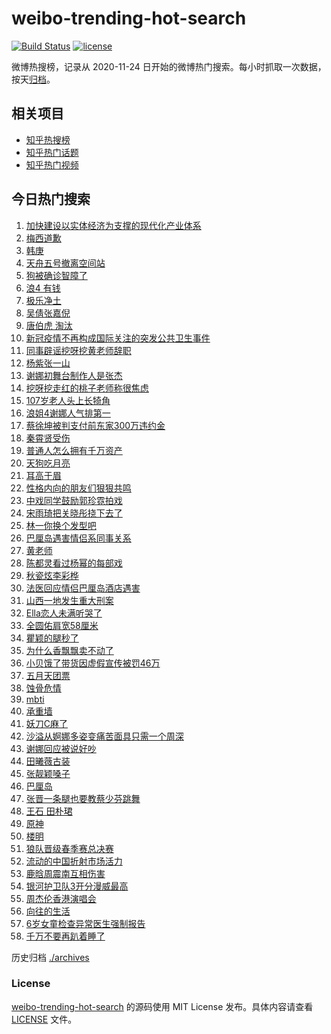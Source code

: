 # weibo-trending-hot-search

[![Build Status](https://github.com/justjavac/weibo-trending-hot-search/workflows/ci/badge.svg?branch=master)](https://github.com/justjavac/weibo-trending-hot-search/actions)
[![license](https://img.shields.io/github/license/justjavac/weibo-trending-hot-search)](https://github.com/justjavac/weibo-trending-hot-search/blob/master/LICENSE)

微博热搜榜，记录从 2020-11-24 日开始的微博热门搜索。每小时抓取一次数据，按天[归档](./archives)。

## 相关项目

- [知乎热搜榜](https://github.com/justjavac/zhihu-trending-top-search)
- [知乎热门话题](https://github.com/justjavac/zhihu-trending-hot-questions)
- [知乎热门视频](https://github.com/justjavac/zhihu-trending-hot-video)

## 今日热门搜索

<!-- BEGIN -->
<!-- 最后更新时间 Sat May 06 2023 01:12:10 GMT+0800 (China Standard Time) -->

1. [加快建设以实体经济为支撑的现代化产业体系](https://s.weibo.com//weibo?q=%23%E5%8A%A0%E5%BF%AB%E5%BB%BA%E8%AE%BE%E4%BB%A5%E5%AE%9E%E4%BD%93%E7%BB%8F%E6%B5%8E%E4%B8%BA%E6%94%AF%E6%92%91%E7%9A%84%E7%8E%B0%E4%BB%A3%E5%8C%96%E4%BA%A7%E4%B8%9A%E4%BD%93%E7%B3%BB%23&Refer=new_time)
1. [梅西道歉](https://s.weibo.com//weibo?q=%E6%A2%85%E8%A5%BF%E9%81%93%E6%AD%89&t=31&band_rank=1&Refer=top)
1. [韩庚](https://s.weibo.com//weibo?q=%E9%9F%A9%E5%BA%9A&t=31&band_rank=5&Refer=top)
1. [天舟五号撤离空间站](https://s.weibo.com//weibo?q=%23%E5%A4%A9%E8%88%9F%E4%BA%94%E5%8F%B7%E6%92%A4%E7%A6%BB%E7%A9%BA%E9%97%B4%E7%AB%99%23&t=31&band_rank=3&Refer=top)
1. [狗被确诊智障了](https://s.weibo.com//weibo?q=%E7%8B%97%E8%A2%AB%E7%A1%AE%E8%AF%8A%E6%99%BA%E9%9A%9C%E4%BA%86&t=31&band_rank=4&Refer=top)
1. [浪4 有钱](https://s.weibo.com//weibo?q=%E6%B5%AA4%20%E6%9C%89%E9%92%B1&t=31&band_rank=9&Refer=top)
1. [极乐净土](https://s.weibo.com//weibo?q=%E6%9E%81%E4%B9%90%E5%87%80%E5%9C%9F&t=31&band_rank=6&Refer=top)
1. [吴倩张嘉倪](https://s.weibo.com//weibo?q=%E5%90%B4%E5%80%A9%E5%BC%A0%E5%98%89%E5%80%AA&t=31&band_rank=8&Refer=top)
1. [唐伯虎 淘汰](https://s.weibo.com//weibo?q=%E5%94%90%E4%BC%AF%E8%99%8E%20%E6%B7%98%E6%B1%B0&t=31&band_rank=10&Refer=top)
1. [新冠疫情不再构成国际关注的突发公共卫生事件](https://s.weibo.com//weibo?q=%23%E6%96%B0%E5%86%A0%E7%96%AB%E6%83%85%E4%B8%8D%E5%86%8D%E6%9E%84%E6%88%90%E5%9B%BD%E9%99%85%E5%85%B3%E6%B3%A8%E7%9A%84%E7%AA%81%E5%8F%91%E5%85%AC%E5%85%B1%E5%8D%AB%E7%94%9F%E4%BA%8B%E4%BB%B6%23&t=31&band_rank=7&Refer=top)
1. [同事辟谣挖呀挖黄老师辞职](https://s.weibo.com//weibo?q=%23%E5%90%8C%E4%BA%8B%E8%BE%9F%E8%B0%A3%E6%8C%96%E5%91%80%E6%8C%96%E9%BB%84%E8%80%81%E5%B8%88%E8%BE%9E%E8%81%8C%23&t=31&band_rank=18&Refer=top)
1. [杨紫张一山](https://s.weibo.com//weibo?q=%E6%9D%A8%E7%B4%AB%E5%BC%A0%E4%B8%80%E5%B1%B1&t=31&band_rank=11&Refer=top)
1. [谢娜初舞台制作人是张杰](https://s.weibo.com//weibo?q=%23%E8%B0%A2%E5%A8%9C%E5%88%9D%E8%88%9E%E5%8F%B0%E5%88%B6%E4%BD%9C%E4%BA%BA%E6%98%AF%E5%BC%A0%E6%9D%B0%23&t=31&band_rank=14&Refer=top)
1. [挖呀挖走红的桃子老师称很焦虑](https://s.weibo.com//weibo?q=%23%E6%8C%96%E5%91%80%E6%8C%96%E8%B5%B0%E7%BA%A2%E7%9A%84%E6%A1%83%E5%AD%90%E8%80%81%E5%B8%88%E7%A7%B0%E5%BE%88%E7%84%A6%E8%99%91%23&t=31&band_rank=15&Refer=top)
1. [107岁老人头上长犄角](https://s.weibo.com//weibo?q=%23107%E5%B2%81%E8%80%81%E4%BA%BA%E5%A4%B4%E4%B8%8A%E9%95%BF%E7%8A%84%E8%A7%92%23&t=31&band_rank=31&Refer=top)
1. [浪姐4谢娜人气排第一](https://s.weibo.com//weibo?q=%23%E6%B5%AA%E5%A7%904%E8%B0%A2%E5%A8%9C%E4%BA%BA%E6%B0%94%E6%8E%92%E7%AC%AC%E4%B8%80%23&t=31&band_rank=12&Refer=top)
1. [蔡徐坤被判支付前东家300万违约金](https://s.weibo.com//weibo?q=%23%E8%94%A1%E5%BE%90%E5%9D%A4%E8%A2%AB%E5%88%A4%E6%94%AF%E4%BB%98%E5%89%8D%E4%B8%9C%E5%AE%B6300%E4%B8%87%E8%BF%9D%E7%BA%A6%E9%87%91%23&t=31&band_rank=26&Refer=top)
1. [秦霄贤受伤](https://s.weibo.com//weibo?q=%E7%A7%A6%E9%9C%84%E8%B4%A4%E5%8F%97%E4%BC%A4&t=31&band_rank=17&Refer=top)
1. [普通人怎么拥有千万资产](https://s.weibo.com//weibo?q=%E6%99%AE%E9%80%9A%E4%BA%BA%E6%80%8E%E4%B9%88%E6%8B%A5%E6%9C%89%E5%8D%83%E4%B8%87%E8%B5%84%E4%BA%A7&t=31&band_rank=20&Refer=top)
1. [天狗吃月亮](https://s.weibo.com//weibo?q=%E5%A4%A9%E7%8B%97%E5%90%83%E6%9C%88%E4%BA%AE&t=31&band_rank=19&Refer=top)
1. [耳高于眉](https://s.weibo.com//weibo?q=%E8%80%B3%E9%AB%98%E4%BA%8E%E7%9C%89&t=31&band_rank=13&Refer=top)
1. [性格内向的朋友们狠狠共鸣](https://s.weibo.com//weibo?q=%E6%80%A7%E6%A0%BC%E5%86%85%E5%90%91%E7%9A%84%E6%9C%8B%E5%8F%8B%E4%BB%AC%E7%8B%A0%E7%8B%A0%E5%85%B1%E9%B8%A3&t=31&band_rank=21&Refer=top)
1. [中戏同学鼓励郭珍霓拍戏](https://s.weibo.com//weibo?q=%23%E4%B8%AD%E6%88%8F%E5%90%8C%E5%AD%A6%E9%BC%93%E5%8A%B1%E9%83%AD%E7%8F%8D%E9%9C%93%E6%8B%8D%E6%88%8F%23&t=31&band_rank=22&Refer=top)
1. [宋雨琦把关晓彤挠下去了](https://s.weibo.com//weibo?q=%23%E5%AE%8B%E9%9B%A8%E7%90%A6%E6%8A%8A%E5%85%B3%E6%99%93%E5%BD%A4%E6%8C%A0%E4%B8%8B%E5%8E%BB%E4%BA%86%23&t=31&band_rank=21&Refer=top)
1. [林一你换个发型吧](https://s.weibo.com//weibo?q=%23%E6%9E%97%E4%B8%80%E4%BD%A0%E6%8D%A2%E4%B8%AA%E5%8F%91%E5%9E%8B%E5%90%A7%23&t=31&band_rank=19&Refer=top)
1. [巴厘岛遇害情侣系同事关系](https://s.weibo.com//weibo?q=%23%E5%B7%B4%E5%8E%98%E5%B2%9B%E9%81%87%E5%AE%B3%E6%83%85%E4%BE%A3%E7%B3%BB%E5%90%8C%E4%BA%8B%E5%85%B3%E7%B3%BB%23&t=31&band_rank=24&Refer=top)
1. [黄老师](https://s.weibo.com//weibo?q=%E9%BB%84%E8%80%81%E5%B8%88&t=31&band_rank=16&Refer=top)
1. [陈都灵看过杨幂的每部戏](https://s.weibo.com//weibo?q=%23%E9%99%88%E9%83%BD%E7%81%B5%E7%9C%8B%E8%BF%87%E6%9D%A8%E5%B9%82%E7%9A%84%E6%AF%8F%E9%83%A8%E6%88%8F%23&t=31&band_rank=29&Refer=top)
1. [秋瓷炫李彩桦](https://s.weibo.com//weibo?q=%E7%A7%8B%E7%93%B7%E7%82%AB%E6%9D%8E%E5%BD%A9%E6%A1%A6&t=31&band_rank=27&Refer=top)
1. [法医回应情侣巴厘岛酒店遇害](https://s.weibo.com//weibo?q=%23%E6%B3%95%E5%8C%BB%E5%9B%9E%E5%BA%94%E6%83%85%E4%BE%A3%E5%B7%B4%E5%8E%98%E5%B2%9B%E9%85%92%E5%BA%97%E9%81%87%E5%AE%B3%23&t=31&band_rank=25&Refer=top)
1. [山西一地发生重大刑案](https://s.weibo.com//weibo?q=%23%E5%B1%B1%E8%A5%BF%E4%B8%80%E5%9C%B0%E5%8F%91%E7%94%9F%E9%87%8D%E5%A4%A7%E5%88%91%E6%A1%88%23&t=31&band_rank=30&Refer=top)
1. [Ella恋人未满听哭了](https://s.weibo.com//weibo?q=%23Ella%E6%81%8B%E4%BA%BA%E6%9C%AA%E6%BB%A1%E5%90%AC%E5%93%AD%E4%BA%86%23&t=31&band_rank=28&Refer=top)
1. [全圆佑肩宽58厘米](https://s.weibo.com//weibo?q=%23%E5%85%A8%E5%9C%86%E4%BD%91%E8%82%A9%E5%AE%BD58%E5%8E%98%E7%B1%B3%23&t=31&band_rank=32&Refer=top)
1. [瞿颖的腿秒了](https://s.weibo.com//weibo?q=%23%E7%9E%BF%E9%A2%96%E7%9A%84%E8%85%BF%E7%A7%92%E4%BA%86%23&t=31&band_rank=43&Refer=top)
1. [为什么香飘飘卖不动了](https://s.weibo.com//weibo?q=%23%E4%B8%BA%E4%BB%80%E4%B9%88%E9%A6%99%E9%A3%98%E9%A3%98%E5%8D%96%E4%B8%8D%E5%8A%A8%E4%BA%86%23&t=31&band_rank=2&Refer=top)
1. [小贝饿了带货因虚假宣传被罚46万](https://s.weibo.com//weibo?q=%23%E5%B0%8F%E8%B4%9D%E9%A5%BF%E4%BA%86%E5%B8%A6%E8%B4%A7%E5%9B%A0%E8%99%9A%E5%81%87%E5%AE%A3%E4%BC%A0%E8%A2%AB%E7%BD%9A46%E4%B8%87%23&t=31&band_rank=38&Refer=top)
1. [五月天团票](https://s.weibo.com//weibo?q=%E4%BA%94%E6%9C%88%E5%A4%A9%E5%9B%A2%E7%A5%A8&t=31&band_rank=44&Refer=top)
1. [蚀骨危情](https://s.weibo.com//weibo?q=%E8%9A%80%E9%AA%A8%E5%8D%B1%E6%83%85&t=31&band_rank=37&Refer=top)
1. [mbti](https://s.weibo.com//weibo?q=mbti&t=31&band_rank=38&Refer=top)
1. [承重墙](https://s.weibo.com//weibo?q=%E6%89%BF%E9%87%8D%E5%A2%99&t=31&band_rank=23&Refer=top)
1. [妖刀C麻了](https://s.weibo.com//weibo?q=%E5%A6%96%E5%88%80C%E9%BA%BB%E4%BA%86&t=31&band_rank=33&Refer=top)
1. [沙溢从婀娜多姿变痛苦面具只需一个周深](https://s.weibo.com//weibo?q=%23%E6%B2%99%E6%BA%A2%E4%BB%8E%E5%A9%80%E5%A8%9C%E5%A4%9A%E5%A7%BF%E5%8F%98%E7%97%9B%E8%8B%A6%E9%9D%A2%E5%85%B7%E5%8F%AA%E9%9C%80%E4%B8%80%E4%B8%AA%E5%91%A8%E6%B7%B1%23&t=31&band_rank=41&Refer=top)
1. [谢娜回应被说好吵](https://s.weibo.com//weibo?q=%23%E8%B0%A2%E5%A8%9C%E5%9B%9E%E5%BA%94%E8%A2%AB%E8%AF%B4%E5%A5%BD%E5%90%B5%23&t=31&band_rank=34&Refer=top)
1. [田曦薇古装](https://s.weibo.com//weibo?q=%E7%94%B0%E6%9B%A6%E8%96%87%E5%8F%A4%E8%A3%85&t=31&band_rank=32&Refer=top)
1. [张靓颖嗓子](https://s.weibo.com//weibo?q=%E5%BC%A0%E9%9D%93%E9%A2%96%E5%97%93%E5%AD%90&t=31&band_rank=42&Refer=top)
1. [巴厘岛](https://s.weibo.com//weibo?q=%E5%B7%B4%E5%8E%98%E5%B2%9B&t=31&band_rank=39&Refer=top)
1. [张晋一条腿也要教蔡少芬跳舞](https://s.weibo.com//weibo?q=%23%E5%BC%A0%E6%99%8B%E4%B8%80%E6%9D%A1%E8%85%BF%E4%B9%9F%E8%A6%81%E6%95%99%E8%94%A1%E5%B0%91%E8%8A%AC%E8%B7%B3%E8%88%9E%23&t=31&band_rank=46&Refer=top)
1. [王石 田朴珺](https://s.weibo.com//weibo?q=%E7%8E%8B%E7%9F%B3%20%E7%94%B0%E6%9C%B4%E7%8F%BA&t=31&band_rank=35&Refer=top)
1. [原神](https://s.weibo.com//weibo?q=%E5%8E%9F%E7%A5%9E&t=31&band_rank=49&Refer=top)
1. [楼明](https://s.weibo.com//weibo?q=%E6%A5%BC%E6%98%8E&t=31&band_rank=40&Refer=top)
1. [狼队晋级春季赛总决赛](https://s.weibo.com//weibo?q=%23%E7%8B%BC%E9%98%9F%E6%99%8B%E7%BA%A7%E6%98%A5%E5%AD%A3%E8%B5%9B%E6%80%BB%E5%86%B3%E8%B5%9B%23&t=31&band_rank=50&Refer=top)
1. [流动的中国折射市场活力](https://s.weibo.com//weibo?q=%23%E6%B5%81%E5%8A%A8%E7%9A%84%E4%B8%AD%E5%9B%BD%E6%8A%98%E5%B0%84%E5%B8%82%E5%9C%BA%E6%B4%BB%E5%8A%9B%23&Refer=new_time)
1. [鹿晗周震南互相伤害](https://s.weibo.com//weibo?q=%23%E9%B9%BF%E6%99%97%E5%91%A8%E9%9C%87%E5%8D%97%E4%BA%92%E7%9B%B8%E4%BC%A4%E5%AE%B3%23&t=31&band_rank=36&Refer=top)
1. [银河护卫队3开分漫威最高](https://s.weibo.com//weibo?q=%23%E9%93%B6%E6%B2%B3%E6%8A%A4%E5%8D%AB%E9%98%9F3%E5%BC%80%E5%88%86%E6%BC%AB%E5%A8%81%E6%9C%80%E9%AB%98%23&t=31&band_rank=41&Refer=top)
1. [周杰伦香港演唱会](https://s.weibo.com//weibo?q=%E5%91%A8%E6%9D%B0%E4%BC%A6%E9%A6%99%E6%B8%AF%E6%BC%94%E5%94%B1%E4%BC%9A&t=31&band_rank=45&Refer=top)
1. [向往的生活](https://s.weibo.com//weibo?q=%E5%90%91%E5%BE%80%E7%9A%84%E7%94%9F%E6%B4%BB&t=31&band_rank=46&Refer=top)
1. [6岁女童检查异常医生强制报告](https://s.weibo.com//weibo?q=%236%E5%B2%81%E5%A5%B3%E7%AB%A5%E6%A3%80%E6%9F%A5%E5%BC%82%E5%B8%B8%E5%8C%BB%E7%94%9F%E5%BC%BA%E5%88%B6%E6%8A%A5%E5%91%8A%23&t=31&band_rank=47&Refer=top)
1. [千万不要再趴着睡了](https://s.weibo.com//weibo?q=%23%E5%8D%83%E4%B8%87%E4%B8%8D%E8%A6%81%E5%86%8D%E8%B6%B4%E7%9D%80%E7%9D%A1%E4%BA%86%23&t=31&band_rank=48&Refer=top)

<!-- END -->

历史归档 [./archives](./archives)

### License

[weibo-trending-hot-search](https://github.com/justjavac/weibo-trending-hot-search) 的源码使用 MIT License
发布。具体内容请查看 [LICENSE](./LICENSE) 文件。
